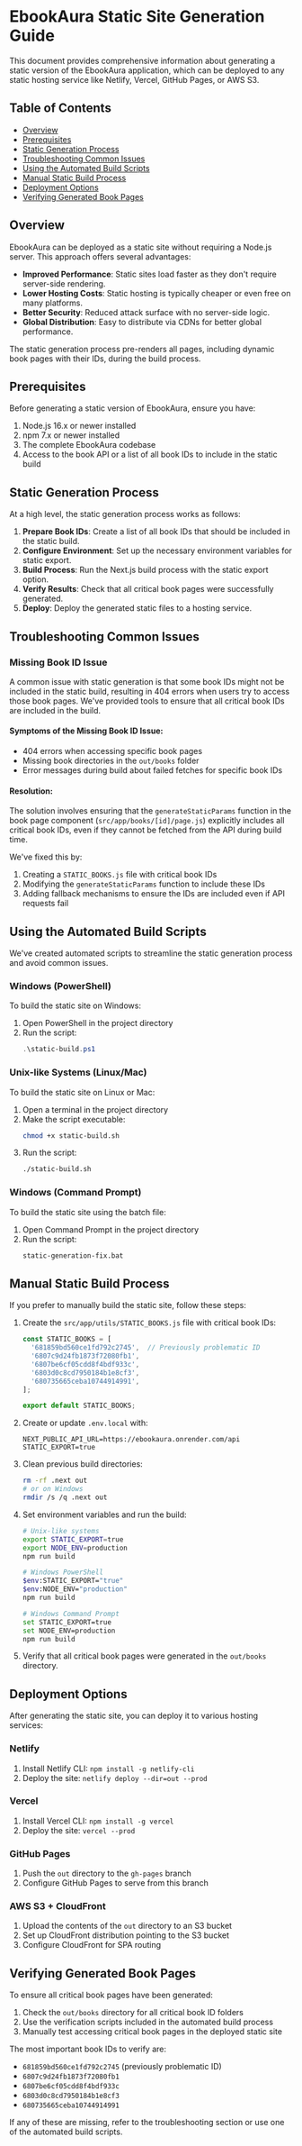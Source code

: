 # EbookAura Static Site Generation Guide

This document provides comprehensive information about generating a static version of the EbookAura application, which can be deployed to any static hosting service like Netlify, Vercel, GitHub Pages, or AWS S3.

## Table of Contents

- [Overview](#overview)
- [Prerequisites](#prerequisites)
- [Static Generation Process](#static-generation-process)
- [Troubleshooting Common Issues](#troubleshooting-common-issues)
- [Using the Automated Build Scripts](#using-the-automated-build-scripts)
- [Manual Static Build Process](#manual-static-build-process)
- [Deployment Options](#deployment-options)
- [Verifying Generated Book Pages](#verifying-generated-book-pages)

## Overview

EbookAura can be deployed as a static site without requiring a Node.js server. This approach offers several advantages:

- **Improved Performance**: Static sites load faster as they don't require server-side rendering.
- **Lower Hosting Costs**: Static hosting is typically cheaper or even free on many platforms.
- **Better Security**: Reduced attack surface with no server-side logic.
- **Global Distribution**: Easy to distribute via CDNs for better global performance.

The static generation process pre-renders all pages, including dynamic book pages with their IDs, during the build process.

## Prerequisites

Before generating a static version of EbookAura, ensure you have:

1. Node.js 16.x or newer installed
2. npm 7.x or newer installed
3. The complete EbookAura codebase
4. Access to the book API or a list of all book IDs to include in the static build

## Static Generation Process

At a high level, the static generation process works as follows:

1. **Prepare Book IDs**: Create a list of all book IDs that should be included in the static build.
2. **Configure Environment**: Set up the necessary environment variables for static export.
3. **Build Process**: Run the Next.js build process with the static export option.
4. **Verify Results**: Check that all critical book pages were successfully generated.
5. **Deploy**: Deploy the generated static files to a hosting service.

## Troubleshooting Common Issues

### Missing Book ID Issue

A common issue with static generation is that some book IDs might not be included in the static build, resulting in 404 errors when users try to access those book pages. We've provided tools to ensure that all critical book IDs are included in the build.

#### Symptoms of the Missing Book ID Issue:

- 404 errors when accessing specific book pages
- Missing book directories in the `out/books` folder
- Error messages during build about failed fetches for specific book IDs

#### Resolution:

The solution involves ensuring that the `generateStaticParams` function in the book page component (`src/app/books/[id]/page.js`) explicitly includes all critical book IDs, even if they cannot be fetched from the API during build time.

We've fixed this by:

1. Creating a `STATIC_BOOKS.js` file with critical book IDs
2. Modifying the `generateStaticParams` function to include these IDs
3. Adding fallback mechanisms to ensure the IDs are included even if API requests fail

## Using the Automated Build Scripts

We've created automated scripts to streamline the static generation process and avoid common issues.

### Windows (PowerShell)

To build the static site on Windows:

1. Open PowerShell in the project directory
2. Run the script:
   ```powershell
   .\static-build.ps1
   ```

### Unix-like Systems (Linux/Mac)

To build the static site on Linux or Mac:

1. Open a terminal in the project directory
2. Make the script executable:
   ```bash
   chmod +x static-build.sh
   ```
3. Run the script:
   ```bash
   ./static-build.sh
   ```

### Windows (Command Prompt)

To build the static site using the batch file:

1. Open Command Prompt in the project directory
2. Run the script:
   ```cmd
   static-generation-fix.bat
   ```

## Manual Static Build Process

If you prefer to manually build the static site, follow these steps:

1. Create the `src/app/utils/STATIC_BOOKS.js` file with critical book IDs:
   ```javascript
   const STATIC_BOOKS = [
     '681859bd560ce1fd792c2745',  // Previously problematic ID
     '6807c9d24fb1873f72080fb1',
     '6807be6cf05cdd8f4bdf933c',
     '6803d0c8cd7950184b1e8cf3',
     '680735665ceba10744914991',
   ];
   
   export default STATIC_BOOKS;
   ```

2. Create or update `.env.local` with:
   ```
   NEXT_PUBLIC_API_URL=https://ebookaura.onrender.com/api
   STATIC_EXPORT=true
   ```

3. Clean previous build directories:
   ```bash
   rm -rf .next out
   # or on Windows
   rmdir /s /q .next out
   ```

4. Set environment variables and run the build:
   ```bash
   # Unix-like systems
   export STATIC_EXPORT=true
   export NODE_ENV=production
   npm run build
   
   # Windows PowerShell
   $env:STATIC_EXPORT="true"
   $env:NODE_ENV="production"
   npm run build
   
   # Windows Command Prompt
   set STATIC_EXPORT=true
   set NODE_ENV=production
   npm run build
   ```

5. Verify that all critical book pages were generated in the `out/books` directory.

## Deployment Options

After generating the static site, you can deploy it to various hosting services:

### Netlify

1. Install Netlify CLI: `npm install -g netlify-cli`
2. Deploy the site: `netlify deploy --dir=out --prod`

### Vercel

1. Install Vercel CLI: `npm install -g vercel`
2. Deploy the site: `vercel --prod`

### GitHub Pages

1. Push the `out` directory to the `gh-pages` branch
2. Configure GitHub Pages to serve from this branch

### AWS S3 + CloudFront

1. Upload the contents of the `out` directory to an S3 bucket
2. Set up CloudFront distribution pointing to the S3 bucket
3. Configure CloudFront for SPA routing

## Verifying Generated Book Pages

To ensure all critical book pages have been generated:

1. Check the `out/books` directory for all critical book ID folders
2. Use the verification scripts included in the automated build process
3. Manually test accessing critical book pages in the deployed static site

The most important book IDs to verify are:

- `681859bd560ce1fd792c2745` (previously problematic ID)
- `6807c9d24fb1873f72080fb1`
- `6807be6cf05cdd8f4bdf933c`
- `6803d0c8cd7950184b1e8cf3`
- `680735665ceba10744914991`

If any of these are missing, refer to the troubleshooting section or use one of the automated build scripts. 